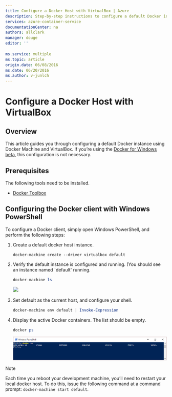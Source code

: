 ```yaml
---
title: Configure a Docker Host with VirtualBox | Azure
description: Step-by-step instructions to configure a default Docker instance using Docker Machine and VirtualBox
services: azure-container-service
documentationCenter: na
authors: allclark
manager: douge
editor: ''

ms.service: multiple
ms.topic: article
origin.date: 06/08/2016
ms.date: 06/20/2016
ms.author: v-junlch
---
```


# Configure a Docker Host with VirtualBox

## Overview
This article guides you through configuring a default Docker instance using Docker Machine and VirtualBox. 
If you’re using the [Docker for Windows beta](http://beta.docker.com/), this configuration is not necessary.

## Prerequisites
The following tools need to be installed.

- [Docker Toolbox](https://www.docker.com/products/overview#/docker_toolbox)

## Configuring the Docker client with Windows PowerShell

To configure a Docker client, simply open Windows PowerShell, and perform the following steps:

1. Create a default docker host instance.

    ```
    docker-machine create --driver virtualbox default
    ```

1. Verify the default instance is configured and running. (You should see an instance named `default' running.

    ```PowerShell
    docker-machine ls 
    ```

    ![][0]

1. Set default as the current host, and configure your shell.

    ```PowerShell
    docker-machine env default | Invoke-Expression
    ```

1. Display the active Docker containers. The list should be empty.

    ```PowerShell
    docker ps
    ```

    ![docker ps output][1]

> [!NOTE]
> Each time you reboot your development machine, you’ll need to restart your local docker host.
> To do this, issue the following command at a command prompt: `docker-machine start default`.

[0]: ./media/vs-azure-tools-docker-setup/docker-machine-ls.png
[1]: ./media/vs-azure-tools-docker-setup/docker-ps.png